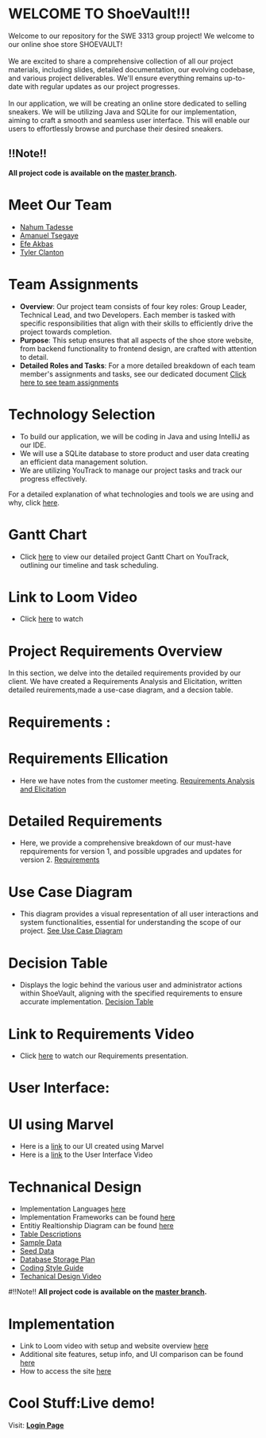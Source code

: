 # WELCOME TO ShoeVault!!!
Welcome to our repository for the SWE 3313 group project! We welcome to our online shoe store SHOEVAULT!<br><br>We are excited to share a comprehensive collection of all our project materials, including slides, detailed documentation, our evolving codebase, and various project deliverables. We'll ensure everything remains up-to-date with regular updates as our project progresses.<br><br>In our application, we will be creating an online store dedicated to selling sneakers. We will be utilizing Java and SQLite for our implementation, aiming to craft a smooth and seamless user interface. This will enable our users to effortlessly browse and purchase their desired sneakers.

## ‼️Note‼️
**All project code is available on the [master branch](https://github.com/NahumTadesse/SWEPROJECT/tree/master).**



# Meet Our Team

- [Nahum Tadesse](Project_Deliverables/resumes/nahumresume.md)
- [Amanuel Tsegaye](Project_Deliverables/resumes/AmanuelResume.md)
- [Efe Akbas](Project_Deliverables/resumes/EfeAkbasresume.md)
- [Tyler Clanton](Project_Deliverables/resumes/TResume.md)
# Team Assignments

- **Overview**: Our project team consists of four key roles: Group Leader, Technical Lead, and two Developers. Each member is tasked with specific responsibilities that align with their skills to efficiently drive the project towards completion.
- **Purpose**: This setup ensures that all aspects of the shoe store website, from backend functionality to frontend design, are crafted with attention to detail.
- **Detailed Roles and Tasks**: For a more detailed breakdown of each team member's assignments and tasks, see our dedicated document [Click here to see team assignments](Project_Deliverables/docs/teamassignments.md)

# Technology Selection

- To build our application, we will be coding in Java and using IntelliJ as our IDE.
- We will use a SQLite database to store product and user data creating an efficient data management solution.
- We are utilizing YouTrack to manage our project tasks and track our progress effectively.

For a detailed explanation of what technologies and tools we are using and why, click [here](Project_Deliverables/docs/tech.md).



# Gantt Chart

- Click [here](https://sweprojectteam5.youtrack.cloud/gantt-charts/226-0) to view our detailed project Gantt Chart on YouTrack, outlining our timeline and task scheduling.

# Link to Loom Video
- Click [here](https://www.loom.com/share/5daf5ec3185e47469d332c0e944c73da?sid=9950fb01-bfb8-4937-b339-8abd2bf112c2) to watch

# Project Requirements Overview

In this section, we delve into the detailed requirements provided by our client. We have created a Requirements Analysis and Elicitation, written detailed reuirements,made a use-case diagram, and a decsion table. 

# Requirements :

# Requirements Ellication
- Here we have notes from the customer meeting. [Requirements Analysis and Elicitation](Project_Deliverables/docs/Elicitation.md)

# Detailed Requirements 
- Here, we provide a comprehensive breakdown of our must-have repquirements for version 1, and possible upgrades and updates for version 2. [Requirements](Project_Deliverables/docs/Requirements.md)
# Use Case Diagram 
- This diagram provides a visual representation of all user interactions and system functionalities, essential for understanding the scope of our project. [See Use Case Diagram](Project_Deliverables/docs/USE_CASE_DIAGRAM.png)
# Decision Table 
- Displays the logic behind the various user and administrator actions within ShoeVault, aligning with the specified requirements to ensure accurate implementation. [Decision Table](Project_Deliverables/docs/Decision_Table_1.png)
# Link to Requirements Video
- Click [here](https://www.dropbox.com/scl/fi/hstid85vner4a9l82r52q/ReqVideo.mp4?rlkey=cn1jaz0vjd682hy3n0lt875wg&st=4zufpmle&dl=0) to watch our Requirements presentation.


# User Interface:

# UI using Marvel
- Here is a [link](https://marvelapp.com/prototype/adb43ff) to our UI created using Marvel
- Here is a [link](https://www.dropbox.com/scl/fi/362jb2wgffz4amx3dd700/User-Interface-1.mp4?rlkey=1padx5a2nm62madgug4ma8a2m&st=i807d060&dl=0) to the User Interface Video

# Technanical Design 
- Implementation Languages [here](Project_Deliverables/docs/implmentationLang.md)
- Implementation Frameworks can be found [here](Project_Deliverables/docs/imp_framework.md)
- Entitiy Realtionship Diagram can be found [here](Project_Deliverables/docs/erddiagramSV.png)
- [Table Descriptions](Project_Deliverables/docs/tabledescriptions.md)
- [Sample Data](Project_Deliverables/docs/sampledata.md)
- [Seed Data](Project_Deliverables/docs/seed_data.md)
- [Database Storage Plan](Project_Deliverables/docs/data_plan.md)
- [Coding Style Guide](Project_Deliverables/docs/CodingSg.md)
- [Techanical Design Video](https://www.dropbox.com/scl/fi/7oi9wq434r8w90bqlljxn/techDesign.mp4?rlkey=h0r93hvd4itxtzd5p2wf52hjq&st=mbpb80pn&dl=0)


#‼️Note‼️
**All project code is available on the [master branch](https://github.com/NahumTadesse/SWEPROJECT/tree/master).**

 # Implementation

- Link to Loom video with setup and website overview [here](https://www.loom.com/share/4871697ce5e64029b6ba2dec53650d8f?sid=398d1fd0-80fa-4972-b66f-c75e665f0d6b)
- Additional site features, setup info, and UI comparison can be found [here](https://www.loom.com/share/be0250f12ad94be89360d60ef09042c0?sid=bae5518e-4c67-4efd-ad92-fba65e99042e)
- How to access the site [here](https://www.loom.com/share/20a9512967f34faba75db2be02f9035e?sid=c9d0e180-bfcd-4243-bc71-0e731c2fc622)

 # Cool Stuff:Live demo!
 Visit: [**Login Page**](http://168.231.112.97:8081/login)
